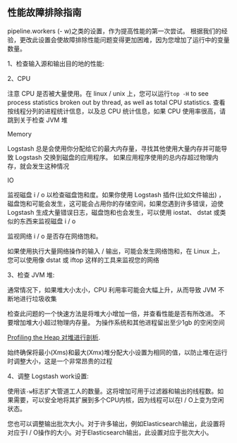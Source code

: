 ##  性能故障排除指南

pipeline.workers (- w)之类的设置，作为提高性能的第一次尝试。 根据我们的经验，更改此设置会使故障排除性能问题变得更加困难，因为您增加了运行中的变量数量。

1、检查输入源和输出目的地的性能:



2、CPU

注意 CPU 是否被大量使用。在 linux / unix 上，您可以运行`top -H` to see process statistics broken out by thread, as well as total CPU statistics. 查看按线程分列的进程统计信息，以及总 CPU 统计信息，如果 CPU 使用率很高，请跳到关于检查 JVM 堆

Memory

Logstash 总是会使用你分配给它的最大内存量，寻找其他使用大量内存并可能导致 Logstash 交换到磁盘的应用程序。 如果应用程序使用的总内存超过物理内存，就会发生这种情况

IO

监视磁盘 i / o 以检查磁盘饱和度。如果你使用 Logstash 插件(比如文件输出) ，磁盘饱和可能会发生，这可能会占用你的存储空间，如果您遇到许多错误，迫使 Logstash 生成大量错误日志，磁盘饱和也会发生，可以使用 iostat、 dstat 或类似的东西来监视磁盘 i / o

监视网络 i / o 是否存在网络饱和。

如果使用执行大量网络操作的输入 / 输出，可能会发生网络饱和，在 Linux 上，您可以使用像 dstat 或 iftop 这样的工具来监视您的网络



3、检查 JVM 堆:

通常情况下，如果堆大小太小，CPU 利用率可能会大幅上升，从而导致 JVM 不断地进行垃圾收集

检查此问题的一个快速方法是将堆大小增加一倍，并查看性能是否有所改进。 不要增加堆大小超过物理内存量。 为操作系统和其他进程留出至少1gb 的空闲空间

[Profiling the Heap 对堆进行剖析](https://www.elastic.co/guide/en/logstash/7.2/tuning-logstash.html#profiling-the-heap).

始终确保将最小(Xms)和最大(Xmx)堆分配大小设置为相同的值，以防止堆在运行时调整大小，这是一个非常昂贵的过程



4、调整 Logstash  work设置:

使用该`-w`标志扩大管道工人的数量。这将增加可用于过滤器和输出的线程数。如果需要，可以安全地将其扩展到多个CPU内核，因为线程可以在I / O上变为空闲状态。

您也可以调整输出批次大小。对于许多输出，例如Elasticsearch输出，此设置将对应于I / O操作的大小。对于Elasticsearch输出，此设置对应于批次大小。